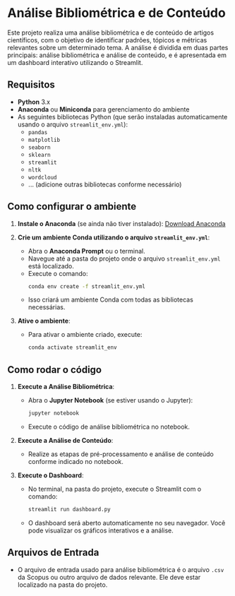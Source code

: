 # Análise Bibliométrica e de Conteúdo

Este projeto realiza uma análise bibliométrica e de conteúdo de artigos científicos, com o objetivo de identificar padrões, tópicos e métricas relevantes sobre um determinado tema. A análise é dividida em duas partes principais: análise bibliométrica e análise de conteúdo, e é apresentada em um dashboard interativo utilizando o Streamlit.

## Requisitos

- **Python** 3.x
- **Anaconda** ou **Miniconda** para gerenciamento do ambiente
- As seguintes bibliotecas Python (que serão instaladas automaticamente usando o arquivo `streamlit_env.yml`):
  - `pandas`
  - `matplotlib`
  - `seaborn`
  - `sklearn`
  - `streamlit`
  - `nltk`
  - `wordcloud`
  - ... (adicione outras bibliotecas conforme necessário)

## Como configurar o ambiente

1. **Instale o Anaconda** (se ainda não tiver instalado): [Download Anaconda](https://www.anaconda.com/products/distribution)
2. **Crie um ambiente Conda utilizando o arquivo `streamlit_env.yml`**:
    - Abra o **Anaconda Prompt** ou o terminal.
    - Navegue até a pasta do projeto onde o arquivo `streamlit_env.yml` está localizado.
    - Execute o comando:
      ```bash
      conda env create -f streamlit_env.yml
      ```
    - Isso criará um ambiente Conda com todas as bibliotecas necessárias.

3. **Ative o ambiente**:
    - Para ativar o ambiente criado, execute:
      ```bash
      conda activate streamlit_env
      ```

## Como rodar o código

1. **Execute a Análise Bibliométrica**:
    - Abra o **Jupyter Notebook** (se estiver usando o Jupyter):
      ```bash
      jupyter notebook
      ```
    - Execute o código de análise bibliométrica no notebook.

2. **Execute a Análise de Conteúdo**:
    - Realize as etapas de pré-processamento e análise de conteúdo conforme indicado no notebook.

3. **Execute o Dashboard**:
    - No terminal, na pasta do projeto, execute o Streamlit com o comando:
      ```bash
      streamlit run dashboard.py
      ```
    - O dashboard será aberto automaticamente no seu navegador. Você pode visualizar os gráficos interativos e a análise.

## Arquivos de Entrada

- O arquivo de entrada usado para análise bibliométrica é o arquivo `.csv` da Scopus ou outro arquivo de dados relevante. Ele deve estar localizado na pasta do projeto.



